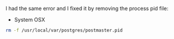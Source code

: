 I had the same error and I fixed it by removing the process pid file:

* System OSX
```bash
rm -f /usr/local/var/postgres/postmaster.pid
```